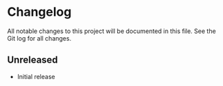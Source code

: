# Changelog

All notable changes to this project will be documented in this file. See the
Git log for all changes.

## Unreleased

* Initial release
